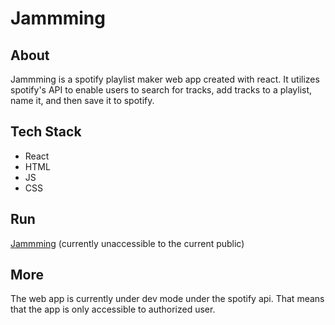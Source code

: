 # Jammming

## About

Jammming is a spotify playlist maker web app created with react. It utilizes spotify's API to enable users to search for tracks, add tracks to a playlist, name it, and then save it to spotify.

## Tech Stack

- React
- HTML
- JS
- CSS

## Run
[Jammming](https://jaroderatsimb.github.io/myjammming) (currently unaccessible to the current public)

## More

The web app is currently under dev mode under the spotify api. That means that the app is only accessible to authorized user.
